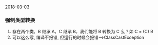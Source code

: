 2018-03-03

### 强制类型转换
1. 存在两个类，B 继承 A，C 继承 B，我们能将 B 转换为 C 么？如 C = (C) B
2. 可以这么写, 编译不报错, 但运行的时候会报错-->ClassCastException